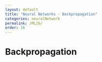 ```yaml
---
layout: default
title: "Neural Networks - Backpropagation"
categories: neuralNetwork
permalink: /ML16/
order: 16
---
```


#  Backpropagation


```python

```
